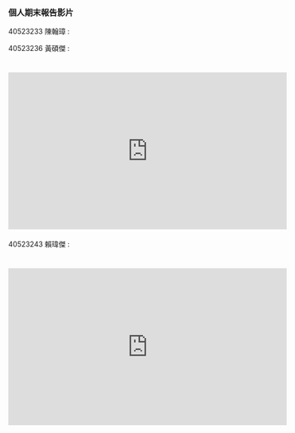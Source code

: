 ### 個人期末報告影片

40523233 陳翰璋 : 

40523236 黃碩傑 :

# <iframe width="560" height="315" src="https://www.youtube.com/embed/s7rwfhkoQ8c" frameborder="0" allow="autoplay; encrypted-media" allowfullscreen></iframe>
40523243 賴瑋傑 : 

# <iframe width="560" height="315" src="https://www.youtube.com/embed/qJaUbfC4-H8" frameborder="0" allow="autoplay; encrypted-media" allowfullscreen></iframe>

